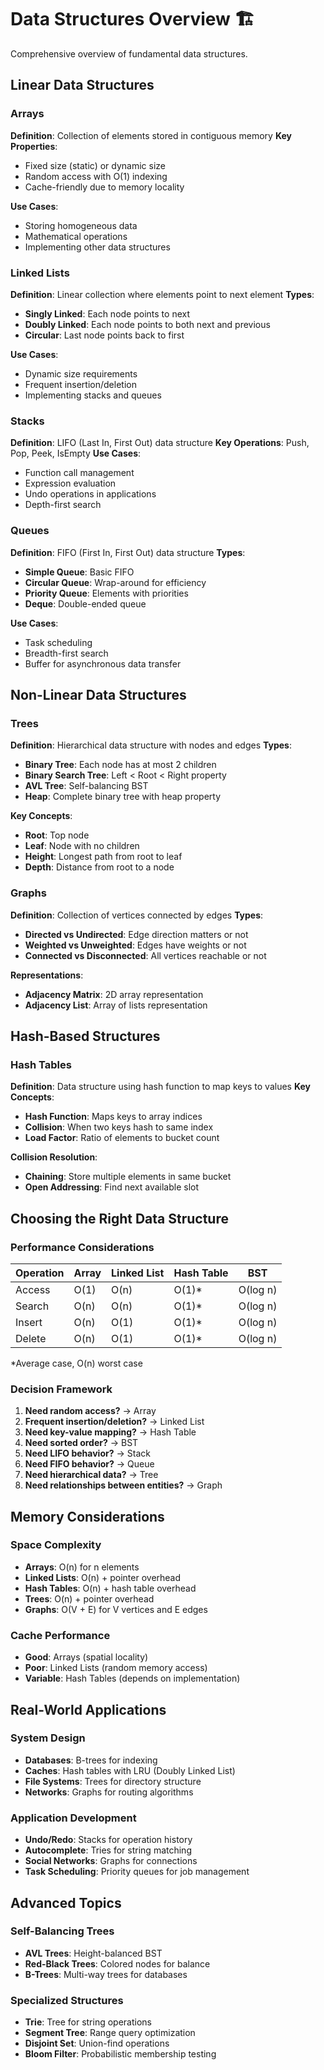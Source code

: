 # Data Structures Overview 🏗️

Comprehensive overview of fundamental data structures.

## Linear Data Structures

### Arrays
**Definition**: Collection of elements stored in contiguous memory
**Key Properties**:
- Fixed size (static) or dynamic size
- Random access with O(1) indexing
- Cache-friendly due to memory locality

**Use Cases**: 
- Storing homogeneous data
- Mathematical operations
- Implementing other data structures

### Linked Lists
**Definition**: Linear collection where elements point to next element
**Types**:
- **Singly Linked**: Each node points to next
- **Doubly Linked**: Each node points to both next and previous
- **Circular**: Last node points back to first

**Use Cases**:
- Dynamic size requirements
- Frequent insertion/deletion
- Implementing stacks and queues

### Stacks
**Definition**: LIFO (Last In, First Out) data structure
**Key Operations**: Push, Pop, Peek, IsEmpty
**Use Cases**:
- Function call management
- Expression evaluation
- Undo operations in applications
- Depth-first search

### Queues
**Definition**: FIFO (First In, First Out) data structure
**Types**:
- **Simple Queue**: Basic FIFO
- **Circular Queue**: Wrap-around for efficiency
- **Priority Queue**: Elements with priorities
- **Deque**: Double-ended queue

**Use Cases**:
- Task scheduling
- Breadth-first search
- Buffer for asynchronous data transfer

## Non-Linear Data Structures

### Trees
**Definition**: Hierarchical data structure with nodes and edges
**Types**:
- **Binary Tree**: Each node has at most 2 children
- **Binary Search Tree**: Left < Root < Right property
- **AVL Tree**: Self-balancing BST
- **Heap**: Complete binary tree with heap property

**Key Concepts**:
- **Root**: Top node
- **Leaf**: Node with no children
- **Height**: Longest path from root to leaf
- **Depth**: Distance from root to a node

### Graphs
**Definition**: Collection of vertices connected by edges
**Types**:
- **Directed vs Undirected**: Edge direction matters or not
- **Weighted vs Unweighted**: Edges have weights or not
- **Connected vs Disconnected**: All vertices reachable or not

**Representations**:
- **Adjacency Matrix**: 2D array representation
- **Adjacency List**: Array of lists representation

## Hash-Based Structures

### Hash Tables
**Definition**: Data structure using hash function to map keys to values
**Key Concepts**:
- **Hash Function**: Maps keys to array indices
- **Collision**: When two keys hash to same index
- **Load Factor**: Ratio of elements to bucket count

**Collision Resolution**:
- **Chaining**: Store multiple elements in same bucket
- **Open Addressing**: Find next available slot

## Choosing the Right Data Structure

### Performance Considerations
| Operation | Array | Linked List | Hash Table | BST |
|-----------|-------|-------------|------------|-----|
| Access | O(1) | O(n) | O(1)* | O(log n) |
| Search | O(n) | O(n) | O(1)* | O(log n) |
| Insert | O(n) | O(1) | O(1)* | O(log n) |
| Delete | O(n) | O(1) | O(1)* | O(log n) |

*Average case, O(n) worst case

### Decision Framework
1. **Need random access?** → Array
2. **Frequent insertion/deletion?** → Linked List
3. **Need key-value mapping?** → Hash Table
4. **Need sorted order?** → BST
5. **Need LIFO behavior?** → Stack
6. **Need FIFO behavior?** → Queue
7. **Need hierarchical data?** → Tree
8. **Need relationships between entities?** → Graph

## Memory Considerations

### Space Complexity
- **Arrays**: O(n) for n elements
- **Linked Lists**: O(n) + pointer overhead
- **Hash Tables**: O(n) + hash table overhead
- **Trees**: O(n) + pointer overhead
- **Graphs**: O(V + E) for V vertices and E edges

### Cache Performance
- **Good**: Arrays (spatial locality)
- **Poor**: Linked Lists (random memory access)
- **Variable**: Hash Tables (depends on implementation)

## Real-World Applications

### System Design
- **Databases**: B-trees for indexing
- **Caches**: Hash tables with LRU (Doubly Linked List)
- **File Systems**: Trees for directory structure
- **Networks**: Graphs for routing algorithms

### Application Development
- **Undo/Redo**: Stacks for operation history
- **Autocomplete**: Tries for string matching
- **Social Networks**: Graphs for connections
- **Task Scheduling**: Priority queues for job management

## Advanced Topics

### Self-Balancing Trees
- **AVL Trees**: Height-balanced BST
- **Red-Black Trees**: Colored nodes for balance
- **B-Trees**: Multi-way trees for databases

### Specialized Structures
- **Trie**: Tree for string operations
- **Segment Tree**: Range query optimization
- **Disjoint Set**: Union-find operations
- **Bloom Filter**: Probabilistic membership testing
